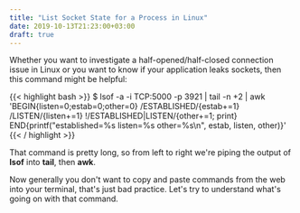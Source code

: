 ```yaml
---
title: "List Socket State for a Process in Linux"
date: 2019-10-13T21:23:00+03:00
draft: true
---
```


Whether you want to investigate a half-opened/half-closed connection issue in Linux or you want to know if your application
leaks sockets, then this command might be helpful:

{{< highlight bash >}}
$ lsof -a -i TCP:5000 -p 3921 | tail -n +2 | awk 'BEGIN{listen=0;estab=0;other=0} /ESTABLISHED/{estab+=1} /LISTEN/{listen+=1} !/ESTABLISHED|LISTEN/{other+=1; print} END{printf("established=%s listen=%s other=%s\n", estab, listen, other)}'
{{< / highlight >}}

That command is pretty long, so from left to right we're piping the output of **lsof** into **tail**, then **awk**.

Now generally you don't want to copy and paste commands from the web into your terminal, that's just bad practice.
Let's try to understand what's going on with that command.